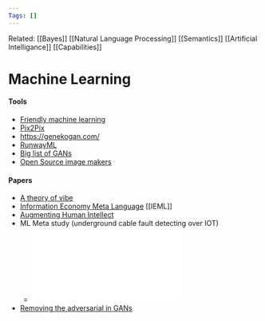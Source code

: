 ```yaml
---
Tags: []
---
```


Related: [[Bayes]] [[Natural Language Processing]] [[Semantics]] [[Artificial Intelligance]] [[Capabilities]]

# Machine Learning

#### Tools

- [Friendly machine learning](https://ml5js.org/)
- [Pix2Pix](https://affinelayer.com/pixsrv/index.html)
- https://genekogan.com/
- [RunwayML](https://runwayml.com/)
- [Big list of GANs](https://np.reddit.com/r/MachineLearning/comments/ldc6oc/p_list_of_sitesprogramsprojects_that_use_openais/)
- [Open Source image makers](https://analyticsindiamag.com/in-the-world-of-dall-e-2-and-midjourey-enters-open-source-disco-diffusion/)

#### Papers
- [A theory of vibe](https://www.glass-bead.org/article/a-theory-of-vibe/?lang=enview)
- [Information Economy Meta Language](https://pierrelevyblog.com/my-research-in-a-nutshell/) [[IEML]]
- [Augmenting Human Intellect](https://www.dougengelbart.org/content/view/138/)
- ML Meta study (underground cable fault detecting over IOT)
  - ![](assets/1626444319_42.pdf)
- [Removing the adversarial in GANs](https://towardsdatascience.com/removing-the-adversarial-in-generative-adversarial-networks-5ba4110d0b8c)
